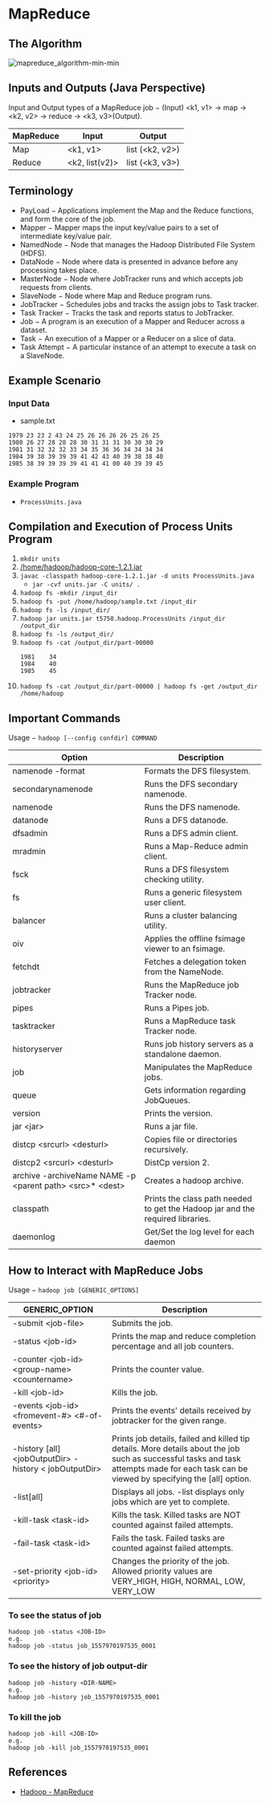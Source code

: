 # MapReduce

## The Algorithm
![mapreduce_algorithm-min-min](https://www.wailian.work/images/2019/05/15/mapreduce_algorithm-min-min.jpg)

## Inputs and Outputs (Java Perspective)
Input and Output types of a MapReduce job − (Input) <k1, v1> → map → <k2, v2> → reduce → <k3, v3>(Output).

MapReduce | Input | Output
---|----|----
Map | &lt;k1, v1&gt; | list (&lt;k2, v2&gt;)
Reduce | &lt;k2, list(v2)&gt; | list (&lt;k3, v3&gt;)

## Terminology
- PayLoad − Applications implement the Map and the Reduce functions, and form the core of the job.
- Mapper − Mapper maps the input key/value pairs to a set of intermediate key/value pair.
- NamedNode − Node that manages the Hadoop Distributed File System (HDFS).
- DataNode − Node where data is presented in advance before any processing takes place.
- MasterNode − Node where JobTracker runs and which accepts job requests from clients.
- SlaveNode − Node where Map and Reduce program runs.
- JobTracker − Schedules jobs and tracks the assign jobs to Task tracker.
- Task Tracker − Tracks the task and reports status to JobTracker.
- Job − A program is an execution of a Mapper and Reducer across a dataset.
- Task − An execution of a Mapper or a Reducer on a slice of data.
- Task Attempt − A particular instance of an attempt to execute a task on a SlaveNode.

## Example Scenario
### Input Data
- sample.txt

```
1979 23 23 2 43 24 25 26 26 26 26 25 26 25
1980 26 27 28 28 28 30 31 31 31 30 30 30 29
1981 31 32 32 32 33 34 35 36 36 34 34 34 34
1984 39 38 39 39 39 41 42 43 40 39 38 38 40
1985 38 39 39 39 39 41 41 41 00 40 39 39 45
```

### Example Program
- `ProcessUnits.java`

## Compilation and Execution of Process Units Program
1. `mkdir units`
1. [/home/hadoop/hadoop-core-1.2.1.jar](http://mvnrepository.com/artifact/org.apache.hadoop/hadoop-core/1.2.1)
1. `javac -classpath hadoop-core-1.2.1.jar -d units ProcessUnits.java`
    - `jar -cvf units.jar -C units/ .`
1. `hadoop fs -mkdir /input_dir`
1. `hadoop fs -put /home/hadoop/sample.txt /input_dir`
1. `hadoop fs -ls /input_dir/`
1. `hadoop jar units.jar t5750.hadoop.ProcessUnits /input_dir /output_dir`
1. `hadoop fs -ls /output_dir/`
1. `hadoop fs -cat /output_dir/part-00000`
	```
	1981    34
	1984    40
	1985    45
	```
1. `hadoop fs -cat /output_dir/part-00000 | hadoop fs -get /output_dir /home/hadoop`

## Important Commands
Usage − `hadoop [--config confdir] COMMAND`

Option | Description
---|------
namenode -format | Formats the DFS filesystem.
secondarynamenode | Runs the DFS secondary namenode.
namenode | Runs the DFS namenode.
datanode | Runs a DFS datanode.
dfsadmin | Runs a DFS admin client.
mradmin | Runs a Map-Reduce admin client.
fsck | Runs a DFS filesystem checking utility.
fs | Runs a generic filesystem user client.
balancer | Runs a cluster balancing utility.
oiv | Applies the offline fsimage viewer to an fsimage.
fetchdt | Fetches a delegation token from the NameNode.
jobtracker | Runs the MapReduce job Tracker node.
pipes | Runs a Pipes job.
tasktracker | Runs a MapReduce task Tracker node.
historyserver | Runs job history servers as a standalone daemon.
job | Manipulates the MapReduce jobs.
queue | Gets information regarding JobQueues.
version | Prints the version.
jar &lt;jar&gt; | Runs a jar file.
distcp &lt;srcurl&gt; &lt;desturl&gt; | Copies file or directories recursively.
distcp2 &lt;srcurl&gt; &lt;desturl&gt; | DistCp version 2.
archive -archiveName NAME -p &lt;parent path&gt; &lt;src&gt;* &lt;dest&gt; | Creates a hadoop archive.
classpath | Prints the class path needed to get the Hadoop jar and the required libraries.
daemonlog | Get/Set the log level for each daemon

## How to Interact with MapReduce Jobs
Usage − `hadoop job [GENERIC_OPTIONS]`

GENERIC_OPTION | Description
---|------	
-submit &lt;job-file&gt; | Submits the job.
-status &lt;job-id&gt; | Prints the map and reduce completion percentage and all job counters.
-counter &lt;job-id&gt; &lt;group-name&gt; &lt;countername&gt; | Prints the counter value.
-kill &lt;job-id&gt; | Kills the job.
-events &lt;job-id&gt; &lt;fromevent-#&gt; &lt;#-of-events&gt; | Prints the events' details received by jobtracker for the given range.
-history [all] &lt;jobOutputDir&gt; - history &lt; jobOutputDir&gt; | Prints job details, failed and killed tip details. More details about the job such as successful tasks and task attempts made for each task can be viewed by specifying the [all] option.
-list[all] | Displays all jobs. -list displays only jobs which are yet to complete.
-kill-task &lt;task-id&gt; | Kills the task. Killed tasks are NOT counted against failed attempts.
-fail-task &lt;task-id&gt; | Fails the task. Failed tasks are counted against failed attempts.
-set-priority &lt;job-id&gt; &lt;priority&gt; | Changes the priority of the job. Allowed priority values are VERY_HIGH, HIGH, NORMAL, LOW, VERY_LOW

### To see the status of job
```
hadoop job -status <JOB-ID>
e.g. 
hadoop job -status job_1557970197535_0001
```
 
### To see the history of job output-dir
```
hadoop job -history <DIR-NAME>
e.g. 
hadoop job -history job_1557970197535_0001
```

### To kill the job
```
hadoop job -kill <JOB-ID>
e.g. 
hadoop job -kill job_1557970197535_0001
```

## References
- [Hadoop - MapReduce](https://www.tutorialspoint.com/hadoop/hadoop_mapreduce.htm)
